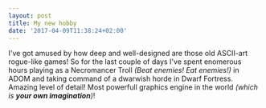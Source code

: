```yaml
---
layout: post
title: My new hobby
date: '2017-04-09T11:38:24+02:00'
---
```


I've got amused by how deep and well-designed are those old ASCII-art rogue-like games!
So for the last couple of days I've spent enomerous hours playing as a Necromancer Troll
*(Beat enemies! Eat enemies!)* in ADOM and taking command of a dwarwish horde in Dwarf Fortress.
Amazing level of detail! Most powerfull graphics engine in the world *(which is **your own imagination**)*!

<img data-src="{{ '/images/roguelikes/DwarfFortress.png' | prepend: site.baseurl }}" alt="">

<img data-src="{{ '/images/roguelikes/ADOM.png' | prepend: site.baseurl }}" alt="">
